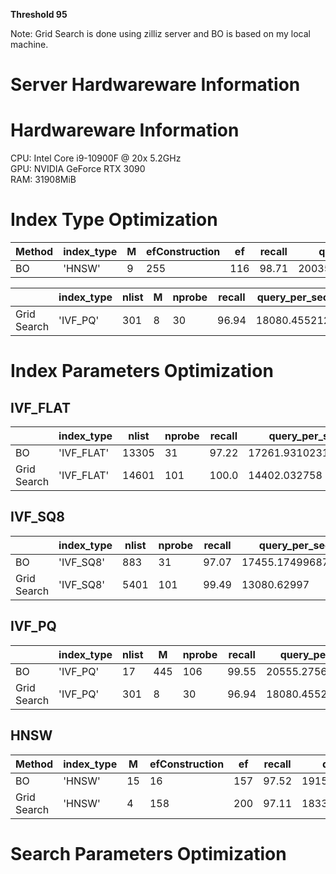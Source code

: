 <!--
 * @Author: Xiang Pan
 * @Date: 2021-08-13 18:00:59
 * @LastEditTime: 2021-08-13 19:26:35
 * @LastEditors: Xiang Pan
 * @Description: 
 * @FilePath: /HOBO/REPORT.md
 * xiangpan@nyu.edu
-->

**Threshold 95**

Note: Grid Search is done using zilliz server and BO is based on my local machine.
# Server Hardwareware Information

# Hardwareware Information
CPU: Intel Core i9-10900F @ 20x 5.2GHz  
GPU: NVIDIA GeForce RTX 3090  
RAM: 31908MiB  
# Index Type Optimization

| Method      | index_type | M  | efConstruction | ef  | recall | query_per_sec      | loss                |
|-------------|------------|----|----------------|-----|--------|--------------------|---------------------|
| BO          | 'HNSW'     | 9 | 255             | 116 | 98.71 | 20035.845992165854 | -20032.135992165855 |


|             | index_type | nlist | M   | nprobe | recall | query_per_sec    | loss              |
|-------------|------------|-------|-----|--------|--------|------------------|-------------------|
| Grid Search | 'IVF_PQ'   | 301   | 8   | 30     | 96.94  | 18080.455212     | -18078.515212     |



# Index Parameters Optimization


## IVF_FLAT

|             | index_type | nlist | nprobe | recall | query_per_sec      | loss                |
|-------------|------------|-------|--------|--------|--------------------|---------------------|
| BO          | 'IVF_FLAT' | 13305 | 31     | 97.22  | 17261.931023129477 | -17259.711023129476 |
| Grid Search | 'IVF_FLAT' | 14601 | 101    | 100.0  | 14402.032758       | -14397.032758       |

## IVF_SQ8
|             | index_type | nlist | nprobe | recall | query_per_sec     | loss               |
|-------------|------------|-------|--------|--------|-------------------|--------------------|
| BO          | 'IVF_SQ8'  | 883   | 31     | 97.07  | 17455.17499687877 | -17453.10499687877 |
| Grid Search | 'IVF_SQ8'  | 5401  | 101    | 99.49  | 13080.62997       | -13076.13997       |

## IVF_PQ
|             | index_type | nlist | M   | nprobe | recall | query_per_sec    | loss              |
|-------------|------------|-------|-----|--------|--------|------------------|-------------------|
| BO          | 'IVF_PQ'     | 17    | 445 | 106    | 99.55  | 20555.2756677285 | -20550.7256677285 |
| Grid Search | 'IVF_PQ'   | 301   | 8   | 30     | 96.94  | 18080.455212     | -18078.515212     |


## HNSW
| Method      | index_type | M  | efConstruction | ef  | recall | query_per_sec      | loss                |
|-------------|------------|----|----------------|-----|--------|--------------------|---------------------|
| BO          | 'HNSW'     | 15 | 16             | 157 | 97.52  | 19157.321640632137 | -19154.801640632137 |
| Grid Search | 'HNSW'     | 4  | 158            | 200 | 97.11  | 18331.748252       | -18329.638252       |



# Search Parameters Optimization